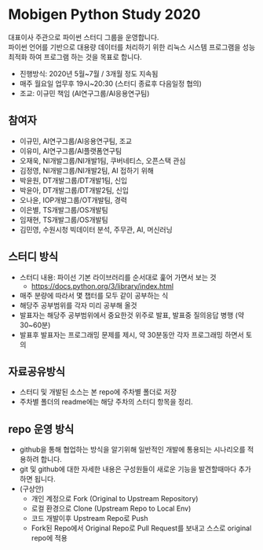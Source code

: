 # Mobigen Python Study 2020

대표이사 주관으로 파이썬 스터디 그룹을 운영합니다.  
파이썬 언어를 기반으로 대용량 데이터를 처리하기 위한 리눅스 시스템 프로그램을 성능최적화 하여 프로그램 하는 것을 목표로 합니다.

- 진행방식: 2020년 5월~7월 / 3개월 정도 지속됨
- 매주 월요일 업무후 19시~20:30 (스터디 종료후 다음일정 협의)
- 조교: 이규민 책임 (AI연구그룹/AI응용연구팀)

## 참여자
- 이규민, AI연구그룹/AI응용연구팀, 조교
- 이유미, AI연구그룹/AI플랫폼연구팀
- 오재욱, NI개발그룹/NI개발1팀, 쿠버네티스, 오픈스택 관심
- 김정영, NI개발그룹/NI개발2팀, AI 접하기 위해
- 박윤원, DT개발그룹/DT개발1팀, 신입
- 박윤아, DT개발그룹/DT개발2팀, 신입
- 오나윤, IOP개발그룹/OT개발팀, 경력
- 이은별, TS개발그룹/OS개발팀
- 임재현, TS개발그룹/OS개발팀
- 김민영, 수원시청 빅데이터 분석, 주무관, AI, 머신러닝

## 스터디 방식
- 스터디 내용: 파이선 기본 라이브러리를 순서대로 훑어 가면서 보는 것
    - https://docs.python.org/3/library/index.html
- 매주 분량에 따라서 몇 챕터를 모두 같이 공부하는 식
- 해당주 공부범위를 각자 미리 공부해 올것
- 발표자는 해당주 공부범위에서 중요한것 위주로 발표, 발표중 질의응답 병행 (약 30~60분)
- 발표후 발표자는 프로그래밍 문제를 제시, 약 30분동안 각자 프로그래밍 하면서 토의

## 자료공유방식
- 스터디 및 개발된 소스는 본 repo에 주차별 폴더로 저장
- 주차별 폴더의 readme에는 해당 주차의 스터디 항목을 정리.

## repo 운영 방식
- github을 통해 협업하는 방식을 알기위해 일반적인 개발에 통용되는 시나리오를 적용하려 합니다.
- git 및 github에 대한 자세한 내용은 구성원들이 새로운 기능을 발견할때마다 추가하면 됩니다.
- (구상안)
  - 개인 계정으로 Fork (Original to Upstream Repository)
  - 로컬 환경으로 Clone (Upstream Repo to Local Env)
  - 코드 개발이후 Upstream Repo로 Push
  - Fork된 Repo에서 Original Repo로 Pull Request를 보내고 스스로 original repo에 적용
